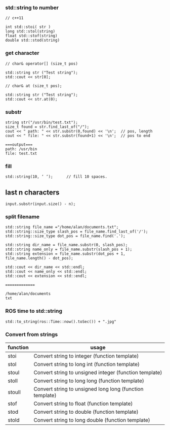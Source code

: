 ### std::string to number

```
// c++11

int std::stoi( str )
long std::stol(string)
float std::stof(string)
double std::stod(string)
```

### get character

```
// char& operator[] (size_t pos)

std::string str ("Test string");
std::cout << str[0];

// char& at (size_t pos);

std::string str ("Test string");
std::cout << str.at(0);
```

### substr

```
string str("/usr/bin/test.txt");
size_t found = str.find_last_of("/");
cout << " path: " << str.substr(0,found) << '\n';  // pos, length 
cout << " file: " << str.substr(found+1) << '\n';  // pos to end

===output===
path: /usr/bin
file: test.txt
```

### fill

```
std::string(10, ‘ ‘);      // fill 10 spaces.
```

## last n characters
```
input.substr(input.size() - n);
```

### split filename

```
std::string file_name ="/home/alan/documents.txt";
std::string::size_type slash_pos = file_name.find_last_of('/');
std::string::size_type dot_pos = file_name.find('.');

std::string dir_name = file_name.substr(0, slash_pos);
std::string name_only = file_name.substr(slash_pos + 1);
std::string extension = file_name.substr(dot_pos + 1, file_name.length() - dot_pos);
    
std::cout << dir_name << std::endl;
std::cout << name_only << std::endl;
std::cout << extension << std::endl;

=============

/home/alan/documents
txt
```

### ROS time to std::string

```
std::to_string(ros::Time::now().toSec()) + ".jpg"
```

### Convert from strings

| function | usage |
| ------------- | --------------------------------------- |
| stoi	| Convert string to integer (function template) | 
| stol	| Convert string to long int (function template) | 
| stoul	| Convert string to unsigned integer (function template) | 
| stoll	| Convert string to long long (function template) | 
| stoull	| Convert string to unsigned long long (function template) | 
| stof	| Convert string to float (function template) | 
| stod	| Convert string to double (function template) | 
| stold	| Convert string to long double (function template) | 




